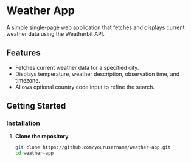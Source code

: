 # Weather App

A simple single-page web application that fetches and displays current weather data using the Weatherbit API.

## Features

- Fetches current weather data for a specified city.
- Displays temperature, weather description, observation time, and timezone.
- Allows optional country code input to refine the search.

## Getting Started

### Installation

1. **Clone the repository**
   ```bash
   git clone https://github.com/yourusername/weather-app.git
   cd weather-app

